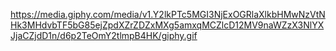 https://media.giphy.com/media/v1.Y2lkPTc5MGI3NjExOGRlaXlkbHMwNzVtNHk3MHdvbTF5bG85ejZpdXZrZDZxMXg5amxqMCZlcD12MV9naWZzX3NlYXJjaCZjdD1n/d6p2TeOmY2tlmpB4HK/giphy.gif
